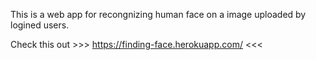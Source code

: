 This is a web app for recongnizing human face on a image uploaded by logined users.

Check this out >>> https://finding-face.herokuapp.com/ <<<
